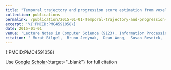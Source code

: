 ```yaml
---
title: "Temporal trajectory and progression score estimation from voxelwise longitudinal imaging measures: Application to amyloid imaging"
collection: publications
permalink: /publication/2015-01-01-Temporal-trajectory-and-progression-score-estimation-from-voxelwise-longitudinal-imaging-measures-Application-to-amyloid-imaging
excerpt: '\{:PMCID:PMC4591058\}'
date: 2015-01-01
venue: 'Lecture Notes in Computer Science (9123), Information Processing in Medical Imaging'
citation: ' Murat Bilgel,  Bruno Jedynak,  Dean Wong,  Susan Resnick,  Jerry Prince, &quot;Temporal trajectory and progression score estimation from voxelwise longitudinal imaging measures: Application to amyloid imaging.&quot; Lecture Notes in Computer Science (9123), Information Processing in Medical Imaging, 2015.'
---
```

\{:PMCID:PMC4591058\}

Use [Google Scholar](https://scholar.google.com/scholar?q=Temporal+trajectory+and+progression+score+estimation+from+voxelwise+longitudinal+imaging+measures:+Application+to+amyloid+imaging){:target="_blank"} for full citation